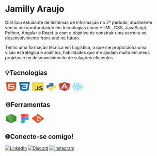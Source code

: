 # Jamilly Araujo


Olá! Sou estudante de Sistemas de Informação no 2º período, atualmente venho me aprofundando em tecnologias como HTML, CSS, JavaScript, Python, Angular e React.js com o objetivo de construir uma carreira no desenvolvimento front-end no futuro. 

Tenho uma formação técnica em Logística, o que me proporciona uma visão estratégica e analítica, habilidades que me ajudam muito em meus projetos e no desenvolvimento de soluções eficientes.

## 💡Tecnologias
<div align="left">
<img title="HTML5" alt="HTML" height="30" width="40" src="https://raw.githubusercontent.com/devicons/devicon/ca28c779441053191ff11710fe24a9e6c23690d6/icons/html5/html5-plain.svg" />
<img title="CSS" alt="CSS" height="30" width="40" src="https://raw.githubusercontent.com/devicons/devicon/ca28c779441053191ff11710fe24a9e6c23690d6/icons/css3/css3-plain.svg" />
<img title="JAVASCRIPT" alt="JavaScript" height="30" width="40" src="https://raw.githubusercontent.com/devicons/devicon/ca28c779441053191ff11710fe24a9e6c23690d6/icons/javascript/javascript-original.svg"/> 
<img title="PYTHON" alt="Python" height="30" width="40" src="https://raw.githubusercontent.com/devicons/devicon/ca28c779441053191ff11710fe24a9e6c23690d6/icons/python/python-original.svg" />
<img title="ANGULAR" alt="Angular" height="30" width="40" src="https://raw.githubusercontent.com/devicons/devicon/ca28c779441053191ff11710fe24a9e6c23690d6/icons/angularjs/angularjs-plain.svg" />
<img title="REACT" alt="React" height="30" width="40" src="https://raw.githubusercontent.com/devicons/devicon/ca28c779441053191ff11710fe24a9e6c23690d6/icons/react/react-original.svg" /> 
</div>

## ⚙️Ferramentas
<div align="left">
<img title="NODE.JS" alt="NodeJS" height="30" width="40" src="https://raw.githubusercontent.com/devicons/devicon/ca28c779441053191ff11710fe24a9e6c23690d6/icons/nodejs/nodejs-original.svg" />
<img title="FIGMA" alt="Figma" height="30" width="40" src="https://raw.githubusercontent.com/devicons/devicon/ca28c779441053191ff11710fe24a9e6c23690d6/icons/figma/figma-original.svg" />
<img title="GIT" alt="Git" height="30" width="40" src="https://raw.githubusercontent.com/devicons/devicon/ca28c779441053191ff11710fe24a9e6c23690d6/icons/git/git-original.svg"/> 
</div>

## 🌐Conecte-se comigo!
[![LinkedIn](https://img.shields.io/badge/LinkedIn-0077B5?style=for-the-badge&logo=linkedin&logoColor=white)](https://www.linkedin.com/in/005jamilly/)
[![Discord](https://img.shields.io/badge/Discord-7289DA?style=for-the-badge&logo=discord&logoColor=white)](https://discord.com/channels/@jam1lly/)
[![Instagram](https://img.shields.io/badge/-Instagram-c203fc?style=for-the-badge&logo=instagram&logoColor=white)](https://www.instagram.com/jam1lly.v/)
